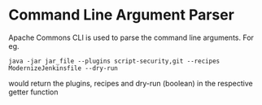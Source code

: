 # Command Line Argument Parser

Apache Commons CLI is used to parse the command line arguments.
For eg. 

```
java -jar jar_file --plugins script-security,git --recipes ModernizeJenkinsfile --dry-run
```
would return the plugins, recipes and dry-run (boolean) in the respective getter function
